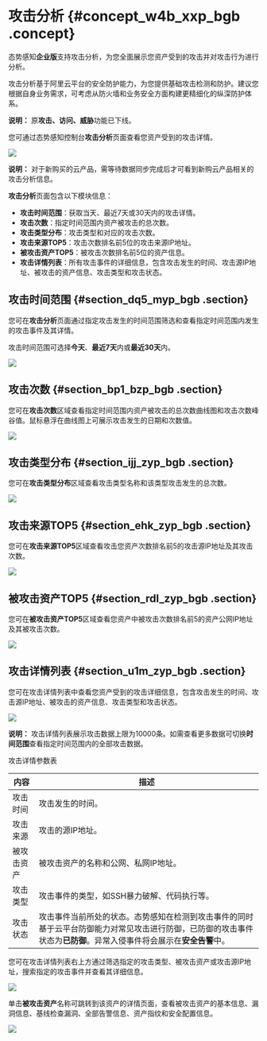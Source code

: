 # 攻击分析 {#concept_w4b_xxp_bgb .concept}

态势感知**企业版**支持攻击分析，为您全面展示您资产受到的攻击并对攻击行为进行分析。

攻击分析基于阿里云平台的安全防护能力，为您提供基础攻击检测和防护。建议您根据自身业务需求，可考虑从防火墙和业务安全方面构建更精细化的纵深防护体系。

**说明：** 原**攻击、访问、威胁**功能已下线。

您可通过态势感知控制台**攻击分析**页面查看您资产受到的攻击详情。

![](http://static-aliyun-doc.oss-cn-hangzhou.aliyuncs.com/assets/img/78510/154753767533918_zh-CN.png)

**说明：** 对于新购买的云产品，需等待数据同步完成后才可看到新购云产品相关的攻击分析信息。

**攻击分析**页面包含以下模块信息：

-   **攻击时间范围**：获取当天、最近7天或30天内的攻击详情。
-   **攻击次数**：指定时间范围内资产被攻击的总次数。
-   **攻击类型分布**：攻击类型和对应的攻击次数。
-   **攻击来源TOP5**：攻击次数排名前5位的攻击来源IP地址。
-   **被攻击资产TOP5**：被攻击次数排名前5位的资产信息。
-   **攻击详情列表**：所有攻击事件的详细信息，包含攻击发生的时间、攻击源IP地址、被攻击的资产信息、攻击类型和攻击状态。

## 攻击时间范围 {#section_dq5_myp_bgb .section}

您可在**攻击分析**页面通过指定攻击发生的时间范围筛选和查看指定时间范围内发生的攻击事件及其详情。

攻击时间范围可选择**今天**、**最近7天**内或**最近30天**内。

![](http://static-aliyun-doc.oss-cn-hangzhou.aliyuncs.com/assets/img/78510/154753767533920_zh-CN.png)

## 攻击次数 {#section_bp1_bzp_bgb .section}

您可在**攻击次数**区域查看指定时间范围内资产被攻击的总次数曲线图和攻击次数峰谷值。鼠标悬浮在曲线图上可展示攻击发生的日期和次数值。

![](http://static-aliyun-doc.oss-cn-hangzhou.aliyuncs.com/assets/img/78510/154753767533921_zh-CN.png)

## 攻击类型分布 {#section_ijj_zyp_bgb .section}

您可在**攻击类型分布**区域查看攻击类型名称和该类型攻击发生的总次数。

![](http://static-aliyun-doc.oss-cn-hangzhou.aliyuncs.com/assets/img/78510/154753767533922_zh-CN.png)

## 攻击来源TOP5 {#section_ehk_zyp_bgb .section}

您可在**攻击来源TOP5**区域查看攻击您资产次数排名前5的攻击源IP地址及其攻击次数。

![](http://static-aliyun-doc.oss-cn-hangzhou.aliyuncs.com/assets/img/78510/154753767533923_zh-CN.png)

## 被攻击资产TOP5 {#section_rdl_zyp_bgb .section}

您可在**被攻击资产TOP5**区域查看您资产中被攻击次数排名前5的资产公网IP地址及其被攻击次数。

![](http://static-aliyun-doc.oss-cn-hangzhou.aliyuncs.com/assets/img/78510/154753767533925_zh-CN.png)

## 攻击详情列表 {#section_u1m_zyp_bgb .section}

您可在攻击详情列表中查看您资产受到的攻击详细信息，包含攻击发生的时间、攻击源IP地址、被攻击的资产信息、攻击类型和攻击状态。

![](http://static-aliyun-doc.oss-cn-hangzhou.aliyuncs.com/assets/img/78510/154753767533926_zh-CN.png)

**说明：** 攻击详情列表展示攻击数据上限为10000条。如需查看更多数据可切换**时间范围**查看指定时间范围内的全部攻击数据。

攻击详情参数表

|内容|描述|
|--|--|
|攻击时间|攻击发生的时间。|
|攻击来源|攻击的源IP地址。|
|被攻击资产|被攻击资产的名称和公网、私网IP地址。|
|攻击类型|攻击事件的类型，如SSH暴力破解、代码执行等。|
|攻击状态|攻击事件当前所处的状态。态势感知在检测到攻击事件的同时基于云平台防御能力对常见攻击进行防御，已防御的攻击事件状态为**已防御**。异常入侵事件将会展示在**安全告警**中。|

您可在攻击详情列表右上方通过筛选指定的攻击类型、被攻击资产或攻击源IP地址，搜索指定的攻击事件并查看其详细信息。

![](http://static-aliyun-doc.oss-cn-hangzhou.aliyuncs.com/assets/img/78510/154753767533927_zh-CN.png)

单击**被攻击资产**名称可跳转到该资产的详情页面，查看被攻击资产的基本信息、漏洞信息、基线检查漏洞、全部告警信息、资产指纹和安全配置信息。

![](http://static-aliyun-doc.oss-cn-hangzhou.aliyuncs.com/assets/img/78510/154753767633928_zh-CN.png)

